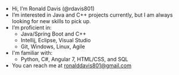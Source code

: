 - Hi, I’m Ronald Davis (@rdavis801)
- I’m interested in Java and C++ projects currently, but I am always looking for new skills to pick up.
- I’m proficient in:
    - Java/Spring Boot and C++
    - Intellij, Eclipse, Visual Studio
    - Git, Windows, Linux, Agile
- I'm familiar with:
    - Python, C#, Angular 7, HTML/CSS, and SQL
- You can reach me at ronalddavis801@gmail.com

<!---
rdavis801/rdavis801 is a ✨ special ✨ repository because its `README.md` (this file) appears on your GitHub profile.
You can click the Preview link to take a look at your changes.
--->
